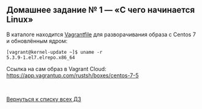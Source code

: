 ## Домашнее задание № 1 — «С чего начинается Linux»

В каталоге находится [Vagrantfile](Vagrantfile) для разворачивания образа с Centos 7 и обновлённым ядром:

```console
[vagrant@kernel-update ~]$ uname -r
5.3.9-1.el7.elrepo.x86_64
```

Ссылка на сам образ в Vagrant Cloud: https://app.vagrantup.com/rustsh/boxes/centos-7-5

<br/>

[Вернуться к списку всех ДЗ](../README.md)